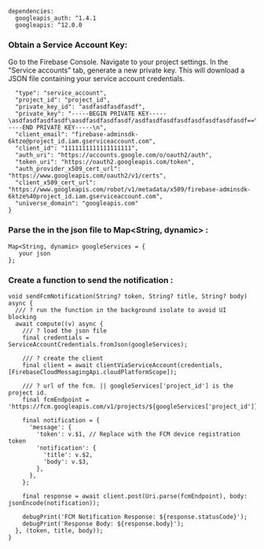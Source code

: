 ```
dependencies:
  googleapis_auth: ^1.4.1
  googleapis: ^12.0.0
```
### Obtain a Service Account Key:
Go to the Firebase Console. Navigate to your project settings. In the "Service accounts" tab, generate a new private key. This will download a JSON file containing your service account credentials.
```
  "type": "service_account",
  "project_id": "project_id",
  "private_key_id": "asdfasdfasdfasdf",
  "private_key": "-----BEGIN PRIVATE KEY-----\asdfasdfasdfasdf\aasdfasdfasdfasdf/asdfasdfasdfasdfasdfasdfasdfasdf==\n-----END PRIVATE KEY-----\n",
  "client_email": "firebase-adminsdk-6ktze@project_id.iam.gserviceaccount.com",
  "client_id": "1111111111111111111",
  "auth_uri": "https://accounts.google.com/o/oauth2/auth",
  "token_uri": "https://oauth2.googleapis.com/token",
  "auth_provider_x509_cert_url": "https://www.googleapis.com/oauth2/v1/certs",
  "client_x509_cert_url": "https://www.googleapis.com/robot/v1/metadata/x509/firebase-adminsdk-6ktze%40project_id.iam.gserviceaccount.com",
  "universe_domain": "googleapis.com"
}
```
### Parse the in the json file to Map<String, dynamic> :

```
Map<String, dynamic> googleServices = {
   your json 
};
```
### Create a function to send the notification :
```
void sendFcmNotification(String? token, String? title, String? body) async {
  /// ? run the function in the background isolate to avoid UI blocking
  await compute((v) async {
    /// ? load the json file
    final credentials = ServiceAccountCredentials.fromJson(googleServices);

    /// ? create the client
    final client = await clientViaServiceAccount(credentials, [FirebaseCloudMessagingApi.cloudPlatformScope]);

    /// ? url of the fcm. || googleServices['project_id'] is the project id.
    final fcmEndpoint = 'https://fcm.googleapis.com/v1/projects/${googleServices['project_id']}/messages:send';

    final notification = {
      'message': {
        'token': v.$1, // Replace with the FCM device registration token
        'notification': {
          'title': v.$2,
          'body': v.$3,
        },
      },
    };

    final response = await client.post(Uri.parse(fcmEndpoint), body: jsonEncode(notification));

    debugPrint('FCM Notification Response: ${response.statusCode}');
    debugPrint('Response Body: ${response.body}');
  }, (token, title, body));
}
```
